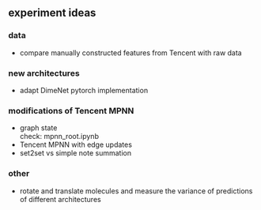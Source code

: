 ## experiment ideas


### data
* compare manually constructed features from Tencent with raw data

### new architectures
* adapt DimeNet pytorch implementation

### modifications of Tencent MPNN
* graph state  
  check: mpnn_root.ipynb
* Tencent MPNN with edge updates
* set2set vs simple note summation

### other
* rotate and translate molecules and measure the variance of predictions of different architectures